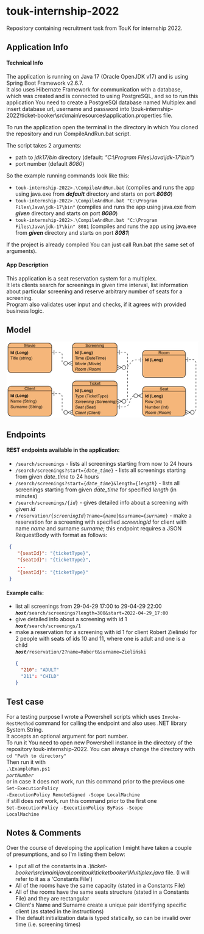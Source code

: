 # touk-internship-2022
Repository containing recruitment task from TouK for internship 2022.

## **Application Info**
#### **Technical Info**
The application is running on Java 17 (Oracle OpenJDK v17) and is using Spring Boot Framework v2.6.7.</br>
It also uses Hibernate Framework for communication with a database, which was created and is connected to using PostgreSQL, and so to run this application You need to create a PostgreSQl database named Multiplex and insert database url, username and password into \touk-internship-2022\ticket-booker\src\main\resources\application.properties file.

To run the application open the terminal in the directory in which You cloned the repository and run CompileAndRun.bat script.

The script takes 2 arguments:
- path to *jdk17/bin* directory (default: *"C:\Program Files\Java\jdk-17\bin"*)
- port number (default *8080*)

So the example running commands look like this:

- <code>touk-internship-2022>.\CompileAndRun.bat</code> (compiles and runs the app using java.exe from ***default*** directory and starts on port ***8080***)
- <code>touk-internship-2022>.\CompileAndRun.bat "C:\Program Files\Java\jdk-17\bin"</code> (compiles and runs the app using java.exe from ***given*** directory and starts on port ***8080***)
- <code>touk-internship-2022>.\CompileAndRun.bat "C:\Program Files\Java\jdk-17\bin" 8081</code> (compiles and runs the app using java.exe from ***given*** directory and starts on port ***8081***)
	
If the project is already compiled You can just call Run.bat (the same set of arguments).

#### **App Description**
This application is a seat reservation system for a multiplex.</br>
It lets clients search for screenings in given time interval, list information about particular screening and reserve arbitrary number of seats for a screening.</br>
Program also validates user input and checks, if it agrees with provided business logic.

## **Model**
![Entity-Relations Diagram](/Ticket%20Booker%20-%20Entity-Relations%20Diagram.png)

## **Endpoints**
#### REST endpoints available in the application:
- <code>/search/screenings</code> - lists all screenings starting from now to 24 hours
- <code>/search/screenings?start={*date_time*}</code> - lists all screenings starting from given *date_time* to 24 hours
- <code>/search/screenings?start={*date_time*}&length={*length*}</code> - lists all screenings starting from given *date_time* for specified *length* (in minutes)
- <code>/search/screenings/{*id*}</code> - gives detailed info about a screening with given *id*
- <code>/reservation/{*screeningId*}?name={*name*}&surname={*surname*}</code> - make a reservation for a screening with specified *screeningId* for client with name *name* and surname *surname*; this endpoint requires a JSON RequestBody with format as follows:
```json
 {
    "{seatId}": "{ticketType}",
    "{seatId}": "{ticketType}",
    ...
    "{seatId}": "{ticketType}"
 }
```

#### Example calls:
- list all screenings from 29-04-29 17:00 to 29-04-29 22:00</br>
  <code>***host***/search/screenings?length=300&start=2022-04-29_17:00</code>
- give detailed info about a screening with id 1</br>
  <code>***host***/search/screenings/1</code>
- make a reservation for a screening with id 1 for client Robert Zieliński for 2 people with seats of ids 10 and 11, where one is adult and one is a child </br>
  <code>***host***/reservation/2?name=Robert&surname=Zieliński</code>
  ```json
  {
    "210": "ADULT"
    "211": "CHILD"
  }
  ```

## Test case
For a testing purpose I wrote a Powershell scripts which uses `Invoke-RestMethod` command for calling the endpoint and also uses .NET library System.String.</br>
It accepts an optional argument for port number.</br>
To run it You need to open new Powershell instance in the directory of the repository touk-internship-2022. You can always change the directory with</br>
	`cd "Path to directory"`</br>
Then run it with</br>
	<code>.\ExampleRun.ps1 *portNumber*</code></br>
or in case it does not work, run this command prior to the previous one</br>
	<code>Set-ExecutionPolicy -ExecutionPolicy RemoteSigned -Scope LocalMachine</code></br>
if still does not work, run this command prior to the first one</br>
	<code>Set-ExecutionPolicy -ExecutionPolicy ByPass -Scope LocalMachine</code></br>
  
## **Notes & Comments**
Over the course of developing the application I might have taken a couple of presumptions, and so I'm listing them below:
- I put all of the constants in a *.\ticket-booker\src\main\java\com\touk\ticketbooker\Multiplex.java* file. (I will refer to it as a 'Constants File')
- All of the rooms have the same capacity (stated in a Constants File)
- All of the rooms have the same seats structure (stated in a Constants File) and they are rectangular
- Client's Name and Surname create a unique pair identifying specific client (as stated in the instructions)
- The default initialization data is typed statically, so can be invalid over time (i.e. screening times)

